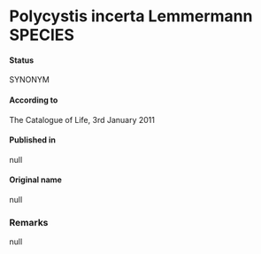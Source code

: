 # Polycystis incerta Lemmermann SPECIES

#### Status
SYNONYM

#### According to
The Catalogue of Life, 3rd January 2011

#### Published in
null

#### Original name
null

### Remarks
null